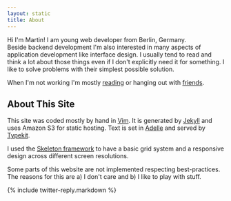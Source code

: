 ```yaml
---
layout: static
title: About
---
```


Hi I'm Martin! I am young web developer from Berlin, Germany.<br>
Beside backend development I'm also interested in many aspects of application
development like interface design. I usually tend to read and think
a lot about those things even if I don't explicitly need it for something.
I like to solve problems with their simplest possible solution.

When I'm not working I'm mostly [reading](http://www.readability.com/mklappstuhl/archives)
or hanging out with [friends](http://facebook.com/martinklepsch).

## About This Site
This site was coded mostly by hand in [Vim](http://www.vim.org/).
It is generated by [Jekyll](http://jekyllrb.com) and uses Amazon S3 for static hosting.
Text is set in [Adelle](https://typekit.com/fonts/adelle-web)
and served by [Typekit](http://typekit.com).

I used the [Skeleton framework](http://getskeleton.com) to have a basic grid system and
a responsive design across different screen resolutions.

Some parts of this website are not implemented respecting best-practices. The reasons for
this are a) I don't care and b) I like to play with stuff.

{% include twitter-reply.markdown %}

